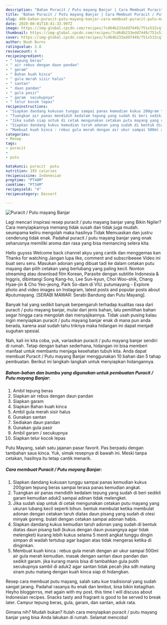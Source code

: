 ```yaml
---
description: "Bahan Puracit / Putu mayang Banjar | Cara Membuat Puracit / Putu mayang Banjar Yang Bikin Ngiler"
title: "Bahan Puracit / Putu mayang Banjar | Cara Membuat Puracit / Putu mayang Banjar Yang Bikin Ngiler"
slug: 409-bahan-puracit-putu-mayang-banjar-cara-membuat-puracit-putu-mayang-banjar-yang-bikin-ngiler
date: 2020-08-01T18:41:33.997Z
image: https://img-global.cpcdn.com/recipes/7cd64b233edd7449/751x532cq70/puracit-putu-mayang-banjar-foto-resep-utama.jpg
thumbnail: https://img-global.cpcdn.com/recipes/7cd64b233edd7449/751x532cq70/puracit-putu-mayang-banjar-foto-resep-utama.jpg
cover: https://img-global.cpcdn.com/recipes/7cd64b233edd7449/751x532cq70/puracit-putu-mayang-banjar-foto-resep-utama.jpg
author: Noah Burns
ratingvalue: 3.8
reviewcount: 4
recipeingredient:
- " tepung beras"
- " air rebus dengan daun pandan"
- " garam"
- " Bahan kuah kinca"
- " gula merah sisir halus"
- " santan"
- " daun pandan"
- " gula pasir"
- " garam  secukupnya"
- " telur kocok lepas"
recipeinstructions:
- "Siapkan dandang kukusan tunggu sampai panas kemudian kukus 200gram tepung beras sampai terasa panas kemudian angkat."
- "Tuangkan air panas mendidih kedalam tepung yang sudah di beri sedikit garam kemudian aduk2 sampai adinan tidak melengket."
- "Jika sudah siap untuk di cetak mengunakan cetakan putu mayang yang ukuran lubang kecil seperti bihun. bentuk membulat ketika membulat adonan dengan cetakan taruh diatas daun pisang yang sudah di olesi minyak goreng. bulati dengan cetakan sampai adonan habis."
- "Siapkan dandang kukus kemudian taruh adonan yang sudah di bentuk diatas daun pisang tadi (kukus dengan daun pusangnya agar tidak melengket) kurang lebih kukus selama 5 menit angkat tunggu dingin simpan di wadah tertutup agar bagian atas tidak mengeras ketika di dinginkan."
- "Membuat kuah kinca : rebus gula merah dengan air ukur sampai 500ml air gula merah kemudian. masak dengan santan daun pandan dan sedikit garam. jika kurang manis bisa di tambahkan gula putih secukupnya sambil di aduk2 agar santan tidak pecah jika sdh matang siram putu matang dengan kuah kinca siap di hidangkan."
categories:
- Resep
tags:
- puracit
- 
- putu

katakunci: puracit  putu 
nutrition: 193 calories
recipecuisine: Indonesian
preptime: "PT40M"
cooktime: "PT34M"
recipeyield: "4"
recipecategory: Dessert

---
```



![Puracit / Putu mayang Banjar](https://img-global.cpcdn.com/recipes/7cd64b233edd7449/751x532cq70/puracit-putu-mayang-banjar-foto-resep-utama.jpg)

Lagi mencari inspirasi resep puracit / putu mayang banjar yang Bikin Ngiler? Cara menyiapkannya memang tidak susah dan tidak juga mudah. seumpama keliru mengolah maka hasilnya Tidak Memuaskan dan justru cenderung tidak enak. Padahal puracit / putu mayang banjar yang enak seharusnya memiliki aroma dan rasa yang bisa memancing selera kita.

Hello guysss Welcome back channel akyu yang cantik dan menggemas kan Thanks for watching Jangan lupa like, comment and subscribeeee Video ini buat seru seru. Masukan adonan yang dibuat tadi ke dalam cetakan putu mayang dan pilih cetakan yang berlubang yang paling kecil. Nonton streaming atau download film Korean, Parasite dengan subtitle Indonesia &amp; Inggris, dibintangi Song Kang-ho, Lee Sun-kyun, Choi Woo-shik, Chang Hyae-jin &amp; Cho Yeo-jeong, Park So-dam di VIU. putumayang - Explore photo and video images on Instagram, latest posts and popular posts about #putumayang. [SERABI MAWAR: Serabi Bandung dan Putu Mayang].

Banyak hal yang sedikit banyak berpengaruh terhadap kualitas rasa dari puracit / putu mayang banjar, mulai dari jenis bahan, lalu pemilihan bahan segar hingga cara mengolah dan menyajikannya. Tidak usah pusing kalau ingin menyiapkan puracit / putu mayang banjar enak di mana pun anda berada, karena asal sudah tahu triknya maka hidangan ini dapat menjadi suguhan spesial.


Nah, kali ini kita coba, yuk, variasikan puracit / putu mayang banjar sendiri di rumah. Tetap dengan bahan sederhana, hidangan ini bisa memberi manfaat untuk membantu menjaga kesehatan tubuh kita. Anda dapat membuat Puracit / Putu mayang Banjar menggunakan 10 bahan dan 5 tahap pembuatan. Berikut ini langkah-langkah untuk menyiapkan hidangannya.

<!--inarticleads1-->

##### Bahan-bahan dan bumbu yang digunakan untuk pembuatan Puracit / Putu mayang Banjar:

1. Ambil  tepung beras
1. Siapkan  air rebus dengan daun pandan
1. Siapkan  garam
1. Siapkan  Bahan kuah kinca
1. Ambil  gula merah sisir halus
1. Gunakan  santan
1. Sediakan  daun pandan
1. Gunakan  gula pasir
1. Ambil  garam / secukupnya
1. Siapkan  telur kocok lepas


Putu Mayang, salah satu jajanan pasar favorit. Pas berpadu dengan tambahan saus kinca. Yuk, simak resepnya di bawah ini. Meski tanpa cetakan, hasilnya itu tetap cantik menarik. 

<!--inarticleads2-->

##### Cara membuat Puracit / Putu mayang Banjar:

1. Siapkan dandang kukusan tunggu sampai panas kemudian kukus 200gram tepung beras sampai terasa panas kemudian angkat.
1. Tuangkan air panas mendidih kedalam tepung yang sudah di beri sedikit garam kemudian aduk2 sampai adinan tidak melengket.
1. Jika sudah siap untuk di cetak mengunakan cetakan putu mayang yang ukuran lubang kecil seperti bihun. bentuk membulat ketika membulat adonan dengan cetakan taruh diatas daun pisang yang sudah di olesi minyak goreng. bulati dengan cetakan sampai adonan habis.
1. Siapkan dandang kukus kemudian taruh adonan yang sudah di bentuk diatas daun pisang tadi (kukus dengan daun pusangnya agar tidak melengket) kurang lebih kukus selama 5 menit angkat tunggu dingin simpan di wadah tertutup agar bagian atas tidak mengeras ketika di dinginkan.
1. Membuat kuah kinca : rebus gula merah dengan air ukur sampai 500ml air gula merah kemudian. masak dengan santan daun pandan dan sedikit garam. jika kurang manis bisa di tambahkan gula putih secukupnya sambil di aduk2 agar santan tidak pecah jika sdh matang siram putu matang dengan kuah kinca siap di hidangkan.


Resep cara membuat putu mayang, salah satu kue tradisional yang sudah sangat jarang. Padahal rasanya itu enak dan lembut, bisa bikin ketagihan. Heyho bloggerrss, met again with my post. this time I will discuss about Indonesian recipes. Snacks tasty and fragrant is good to be served to break later. Campur tepung beras, gula, garam, dan santan, aduk rata. 

Gimana nih? Mudah bukan? Itulah cara menyiapkan puracit / putu mayang banjar yang bisa Anda lakukan di rumah. Selamat mencoba!
